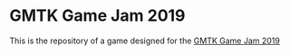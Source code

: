 # GMTK Game Jam 2019

This is the repository of a game designed for the [GMTK Game Jam 2019](https://itch.io/jam/gmtk-2019)
